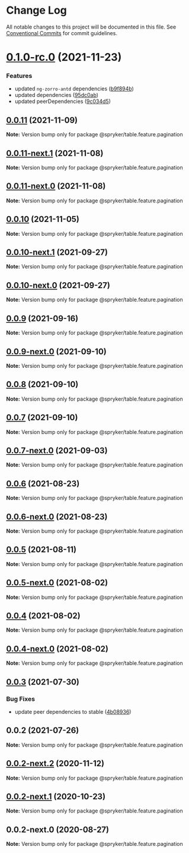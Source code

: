 # Change Log

All notable changes to this project will be documented in this file.
See [Conventional Commits](https://conventionalcommits.org) for commit guidelines.

# [0.1.0-rc.0](https://github.com/spryker/ui-components/compare/@spryker/table.feature.pagination@0.0.10-next.1...@spryker/table.feature.pagination@0.1.0-rc.0) (2021-11-23)


### Features

* updated `ng-zorro-antd` dependencies ([b9f894b](https://github.com/spryker/ui-components/commit/b9f894b5c6dd3e469bc8e0f01e251bb29e20e92d))
* updated dependencies ([95dc0ab](https://github.com/spryker/ui-components/commit/95dc0ab04dd4612dc2476ed2b487aee7c7304497))
* updated peerDependencies ([9c034d5](https://github.com/spryker/ui-components/commit/9c034d5d972cbeb9fd90135dd901521b9877247e))





## [0.0.11](https://github.com/spryker/ui-components/compare/@spryker/table.feature.pagination@0.0.11-next.1...@spryker/table.feature.pagination@0.0.11) (2021-11-09)

**Note:** Version bump only for package @spryker/table.feature.pagination





## [0.0.11-next.1](https://github.com/spryker/ui-components/compare/@spryker/table.feature.pagination@0.0.10...@spryker/table.feature.pagination@0.0.11-next.1) (2021-11-08)

**Note:** Version bump only for package @spryker/table.feature.pagination





## [0.0.11-next.0](https://github.com/spryker/zed-gui/compare/@spryker/table.feature.pagination@0.0.10-next.1...@spryker/table.feature.pagination@0.0.11-next.0) (2021-11-08)

**Note:** Version bump only for package @spryker/table.feature.pagination





## [0.0.10](https://github.com/spryker/ui-components/compare/@spryker/table.feature.pagination@0.0.10-next.1...@spryker/table.feature.pagination@0.0.10) (2021-11-05)

**Note:** Version bump only for package @spryker/table.feature.pagination





## [0.0.10-next.1](https://github.com/spryker/ui-components/compare/@spryker/table.feature.pagination@0.0.9...@spryker/table.feature.pagination@0.0.10-next.1) (2021-09-27)

**Note:** Version bump only for package @spryker/table.feature.pagination





## [0.0.10-next.0](https://github.com/spryker/zed-gui/compare/@spryker/table.feature.pagination@0.0.6...@spryker/table.feature.pagination@0.0.10-next.0) (2021-09-27)

**Note:** Version bump only for package @spryker/table.feature.pagination





## [0.0.9](https://github.com/spryker/ui-components/compare/@spryker/table.feature.pagination@0.0.9-next.0...@spryker/table.feature.pagination@0.0.9) (2021-09-16)

**Note:** Version bump only for package @spryker/table.feature.pagination





## [0.0.9-next.0](https://github.com/spryker/ui-components/compare/@spryker/table.feature.pagination@0.0.8...@spryker/table.feature.pagination@0.0.9-next.0) (2021-09-10)

**Note:** Version bump only for package @spryker/table.feature.pagination





## [0.0.8](https://github.com/spryker/ui-components/compare/@spryker/table.feature.pagination@0.0.7-next.0...@spryker/table.feature.pagination@0.0.8) (2021-09-10)

**Note:** Version bump only for package @spryker/table.feature.pagination





## [0.0.7](https://github.com/spryker/ui-components/compare/@spryker/table.feature.pagination@0.0.7-next.0...@spryker/table.feature.pagination@0.0.7) (2021-09-10)

**Note:** Version bump only for package @spryker/table.feature.pagination





## [0.0.7-next.0](https://github.com/spryker/ui-components/compare/@spryker/table.feature.pagination@0.0.6...@spryker/table.feature.pagination@0.0.7-next.0) (2021-09-03)

**Note:** Version bump only for package @spryker/table.feature.pagination





## [0.0.6](https://github.com/spryker/ui-components/compare/@spryker/table.feature.pagination@0.0.6-next.0...@spryker/table.feature.pagination@0.0.6) (2021-08-23)

**Note:** Version bump only for package @spryker/table.feature.pagination





## [0.0.6-next.0](https://github.com/spryker/ui-components/compare/@spryker/table.feature.pagination@0.0.5...@spryker/table.feature.pagination@0.0.6-next.0) (2021-08-23)

**Note:** Version bump only for package @spryker/table.feature.pagination





## [0.0.5](https://github.com/spryker/ui-components/compare/@spryker/table.feature.pagination@0.0.5-next.0...@spryker/table.feature.pagination@0.0.5) (2021-08-11)

**Note:** Version bump only for package @spryker/table.feature.pagination





## [0.0.5-next.0](https://github.com/spryker/ui-components/compare/@spryker/table.feature.pagination@0.0.4...@spryker/table.feature.pagination@0.0.5-next.0) (2021-08-02)

**Note:** Version bump only for package @spryker/table.feature.pagination





## [0.0.4](https://github.com/spryker/ui-components/compare/@spryker/table.feature.pagination@0.0.4-next.0...@spryker/table.feature.pagination@0.0.4) (2021-08-02)

**Note:** Version bump only for package @spryker/table.feature.pagination





## [0.0.4-next.0](https://github.com/spryker/ui-components/compare/@spryker/table.feature.pagination@0.0.3...@spryker/table.feature.pagination@0.0.4-next.0) (2021-08-02)

**Note:** Version bump only for package @spryker/table.feature.pagination





## [0.0.3](https://github.com/spryker/ui-components/compare/@spryker/table.feature.pagination@0.0.2...@spryker/table.feature.pagination@0.0.3) (2021-07-30)


### Bug Fixes

* update peer dependencies to stable ([4b08936](https://github.com/spryker/ui-components/commit/4b0893691360cf4bd66935aed24873266c98c4e4))





## 0.0.2 (2021-07-26)

**Note:** Version bump only for package @spryker/table.feature.pagination





## [0.0.2-next.2](https://github.com/spryker/ui-components/compare/@spryker/table.feature.pagination@0.0.2-next.1...@spryker/table.feature.pagination@0.0.2-next.2) (2020-11-12)

**Note:** Version bump only for package @spryker/table.feature.pagination





## [0.0.2-next.1](https://github.com/spryker/ui-components/compare/@spryker/table.feature.pagination@0.0.2-next.0...@spryker/table.feature.pagination@0.0.2-next.1) (2020-10-23)

**Note:** Version bump only for package @spryker/table.feature.pagination





## 0.0.2-next.0 (2020-08-27)

**Note:** Version bump only for package @spryker/table.feature.pagination
